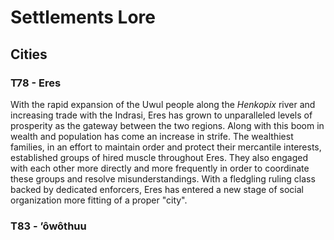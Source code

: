 # Settlements Lore

## Cities

### T78 - Eres

With the rapid expansion of the Uwul people along the *Henkopix* river and increasing trade with the Indrasi, Eres has grown to unparalleled levels of prosperity as the gateway between the two regions.  Along with this boom in wealth and population has come an increase in strife.  The wealthiest families, in an effort to maintain order and protect their mercantile interests, established groups of hired muscle throughout Eres.  They also engaged with each other more directly and more frequently in order to coordinate these groups and resolve misunderstandings.  With a fledgling ruling class backed by dedicated enforcers, Eres has entered a new stage of social organization more fitting of a proper "city".

### T83 - ʼôwôthuu
